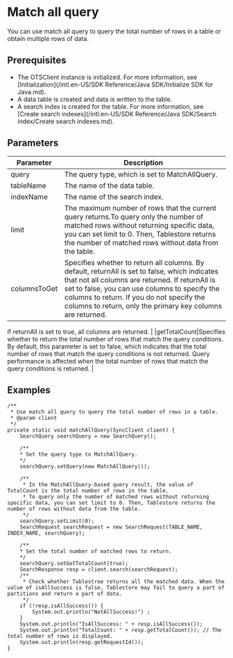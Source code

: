 # Match all query

You can use match all query to query the total number of rows in a table or obtain multiple rows of data.

## Prerequisites

-   The OTSClient instance is initialized. For more information, see [Initialization](/intl.en-US/SDK Reference/Java SDK/Initialize SDK for Java.md).
-   A data table is created and data is written to the table.
-   A search index is created for the table. For more information, see [Create search indexes](/intl.en-US/SDK Reference/Java SDK/Search index/Create search indexes.md).

## Parameters

|Parameter|Description|
|---------|-----------|
|query|The query type, which is set to MatchAllQuery.|
|tableName|The name of the data table.|
|indexName|The name of the search index.|
|limit|The maximum number of rows that the current query returns.To query only the number of matched rows without returning specific data, you can set limit to 0. Then, Tablestore returns the number of matched rows without data from the table. |
|columnsToGet|Specifies whether to return all columns. By default, returnAll is set to false, which indicates that not all columns are returned. If returnAll is set to false, you can use columns to specify the columns to return. If you do not specify the columns to return, only the primary key columns are returned.

If returnAll is set to true, all columns are returned. |
|getTotalCount|Specifies whether to return the total number of rows that match the query conditions. By default, this parameter is set to false, which indicates that the total number of rows that match the query conditions is not returned. Query performance is affected when the total number of rows that match the query conditions is returned. |

## Examples

```
/**
 * Use match all query to query the total number of rows in a table.
 * @param client
 */
private static void matchAllQuery(SyncClient client) {
    SearchQuery searchQuery = new SearchQuery();

    /**
    * Set the query type to MatchAllQuery.
    */
    searchQuery.setQuery(new MatchAllQuery()); 

    /**
     * In the MatchAllQuery-based query result, the value of TotalCount is the total number of rows in the table.
     * To query only the number of matched rows without returning specific data, you can set limit to 0. Then, Tablestore returns the number of rows without data from the table.
     */
    searchQuery.setLimit(0);
    SearchRequest searchRequest = new SearchRequest(TABLE_NAME, INDEX_NAME, searchQuery);

    /**
    * Set the total number of matched rows to return.
    */ 
    searchQuery.setGetTotalCount(true);
    SearchResponse resp = client.search(searchRequest);
    /**
     * Check whether Tablestroe returns all the matched data. When the value of isAllSuccess is false, Tablestore may fail to query a part of partitions and return a part of data.
     */
    if (!resp.isAllSuccess()) {
        System.out.println("NotAllSuccess!") ;
    }
    System.out.println("IsAllSuccess: " + resp.isAllSuccess());
    System.out.println("TotalCount: " + resp.getTotalCount()); // The total number of rows is displayed.
    System.out.println(resp.getRequestId());
}
            
```

